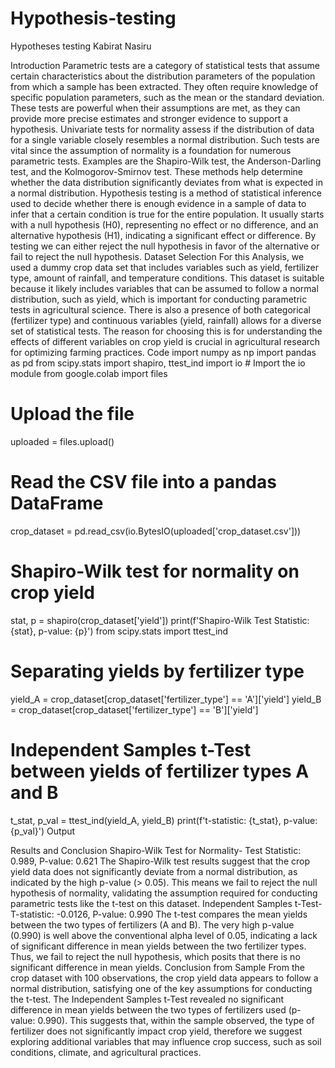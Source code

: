 # Hypothesis-testing
Hypotheses testing
Kabirat Nasiru

Introduction
	Parametric tests are a category of statistical tests that assume certain characteristics about the distribution parameters of the population from which a sample has been extracted. They often require knowledge of specific population parameters, such as the mean or the standard deviation. These tests are powerful when their assumptions are met, as they can provide more precise estimates and stronger evidence to support a hypothesis.
	Univariate tests for normality assess if the distribution of data for a single variable closely resembles a normal distribution. Such tests are vital since the assumption of normality is a foundation for numerous parametric tests. Examples are the Shapiro-Wilk test, the Anderson-Darling test, and the Kolmogorov-Smirnov test. These methods help determine whether the data distribution significantly deviates from what is expected in a normal distribution.
	Hypothesis testing is a method of statistical inference used to decide whether there is enough evidence in a sample of data to infer that a certain condition is true for the entire population. It usually starts with a null hypothesis (H0), representing no effect or no difference, and an alternative hypothesis (H1), indicating a significant effect or difference. By testing we can either reject the null hypothesis in favor of the alternative or fail to reject the null hypothesis.
Dataset Selection
For this Analysis, we used a dummy crop data set that includes variables such as yield, fertilizer type, amount of rainfall, and temperature conditions. This dataset is suitable because it likely includes variables that can be assumed to follow a normal distribution, such as yield, which is important for conducting parametric tests in agricultural science. There is also a presence of both categorical (fertilizer type) and continuous variables (yield, rainfall) allows for a diverse set of statistical tests. The reason for choosing this is for understanding the effects of different variables on crop yield is crucial in agricultural research for optimizing farming practices.
Code
import numpy as np
import pandas as pd
from scipy.stats import shapiro, ttest_ind
import io  # Import the io module
from google.colab import files

# Upload the file
uploaded = files.upload()

# Read the CSV file into a pandas DataFrame
crop_dataset = pd.read_csv(io.BytesIO(uploaded['crop_dataset.csv']))

# Shapiro-Wilk test for normality on crop yield
stat, p = shapiro(crop_dataset['yield'])
print(f'Shapiro-Wilk Test Statistic: {stat}, p-value: {p}')
from scipy.stats import ttest_ind

# Separating yields by fertilizer type
yield_A = crop_dataset[crop_dataset['fertilizer_type'] == 'A']['yield']
yield_B = crop_dataset[crop_dataset['fertilizer_type'] == 'B']['yield']

# Independent Samples t-Test between yields of fertilizer types A and B
t_stat, p_val = ttest_ind(yield_A, yield_B)
print(f't-statistic: {t_stat}, p-value: {p_val}')
 Output
 
Results and Conclusion
Shapiro-Wilk Test for Normality- Test Statistic: 0.989, P-value: 0.621
The Shapiro-Wilk test results suggest that the crop yield data does not significantly deviate from a normal distribution, as indicated by the high p-value (> 0.05). This means we fail to reject the null hypothesis of normality, validating the assumption required for conducting parametric tests like the t-test on this dataset.
Independent Samples t-Test- T-statistic: -0.0126, P-value: 0.990
The t-test compares the mean yields between the two types of fertilizers (A and B). The very high p-value (0.990) is well above the conventional alpha level of 0.05, indicating a lack of significant difference in mean yields between the two fertilizer types. Thus, we fail to reject the null hypothesis, which posits that there is no significant difference in mean yields.
Conclusion from Sample
From the crop dataset with 100 observations, the crop yield data appears to follow a normal distribution, satisfying one of the key assumptions for conducting the t-test. The Independent Samples t-Test revealed no significant difference in mean yields between the two types of fertilizers used (p-value: 0.990). This suggests that, within the sample observed, the type of fertilizer does not significantly impact crop yield, therefore we suggest exploring additional variables that may influence crop success, such as soil conditions, climate, and agricultural practices.
